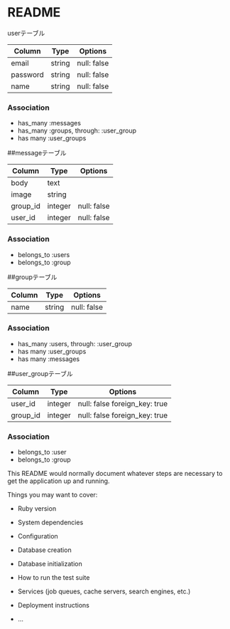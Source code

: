 # README

userテーブル

|Column|Type|Options|
|------|----|-------|
|email|string|null: false|
|password|string|null: false|
|name|string|null: false|
### Association
- has_many :messages
- has_many :groups, through: :user_group
- has many :user_groups
  
##messageテーブル

|Column|Type|Options|
|------|----|-------|
|body|text|
|image|string|
|group_id|integer|null: false|
|user_id|integer|null: false|
### Association
- belongs_to :users
- belongs_to :group

##groupテーブル

Column|Type|Options|
|------|----|-------|
|name|string|null: false|
### Association
- has_many :users, through: :user_group
- has many :user_groups
- has many :messages

##user_groupテーブル

Column|Type|Options|
|------|----|-------|
|user_id|integer|null: false foreign_key: true|
|group_id|integer|null: false foreign_key: true|
### Association
- belongs_to :user
- belongs_to :group


This README would normally document whatever steps are necessary to get the
application up and running.

Things you may want to cover:

* Ruby version

* System dependencies

* Configuration

* Database creation

* Database initialization

* How to run the test suite

* Services (job queues, cache servers, search engines, etc.)

* Deployment instructions

* ...
